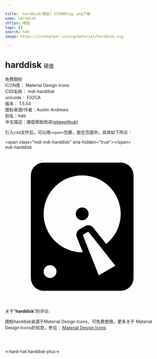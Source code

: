 ```yaml
---

title:  harddisk(硬盘) ICON转svg、png下载
name: harddisk
zhTips: 硬盘
tags: []
search: hdd
image: https://iconhelper.cn/svg/material/harddisk.svg

---
```


# harddisk  <small style="font-size: 60%;font-weight: 100">硬盘</small>


<div class="detail-page">
<p>
<span><span class="badge-success badge">免费图标</span> </span>
<br/>
<span>
ICON库：
<span class="badge-secondary badge">Material Design Icons</span> 
</span>
<br/>
<span>
CSS名称：
<span class="badge-secondary badge">mdi-harddisk</span> 
</span>
<br/>
<span>
unicode：
<span class="badge-secondary badge">F02CA</span> 
<copy-btn content='F02CA' btn-title=""></copy-btn>
<copy-btn :content='String.fromCodePoint(parseInt("F02CA", 16))' btn-title="复制U"></copy-btn>
</span>
<br/>
<span>
版本：
<span class="badge-secondary badge">1.5.54</span> 
</span>
<br/>
<span>图标来源/作者：<span class="badge-light badge">Austin Andrews</span></span> 
<br/>
<span>别名：<span class="badge-light badge">hdd</span></span><br/><span class="zh-detail">中文描述：<span class="badge-primary badge">硬盘</span><span class="help-link"><span>帮助改进</span>(<a href="https://gitee.com/liuwave/icon-helper/edit/master/json/material/harddisk.json" target="_blank" rel="noopener noreferrer">gitee</a><a href="https://github.com/liuwave/icon-helper/edit/master/json/material/harddisk.json" target="_blank" rel="noopener noreferrer">github</a></span>)</span><br/>
</p>
</div>
<div class="alert alert-dark">
  <i class="mdi mdi-harddisk mdi-48px"></i>
  <i class="mdi mdi-harddisk mdi-36px"></i>
  <i class="mdi mdi-harddisk mdi-24px"></i>
  <i class="mdi mdi-harddisk mdi-18px"></i>
</div>
<div>
  <p>引入css文件后，可以用<code>&lt;span&gt;</code>包裹，放在页面中。具体如下所示：    
  </p>
  <div class="alert alert-primary" style="font-size: 14px">
    &lt;span class="mdi mdi-harddisk" aria-hidden="true"&gt;&lt;/span&gt;
    <copy-btn content='<span class="mdi mdi-harddisk" aria-hidden="true"></span>'></copy-btn>
  </div>
  <div class="alert alert-secondary">
    <i class="mdi mdi-harddisk"
    style="font-size: 24px"
    aria-hidden="true"></i> mdi-harddisk
    <copy-btn content="mdi-harddisk" btn-title="复制图标名称"></copy-btn>
  </div>
</div>
<div id="svg" class="svg-wrap">
<svg xmlns="http://www.w3.org/2000/svg" viewBox="0 0 24 24"><path d="M6,2H18A2,2 0 0,1 20,4V20A2,2 0 0,1 18,22H6A2,2 0 0,1 4,20V4A2,2 0 0,1 6,2M12,4A6,6 0 0,0 6,10C6,13.31 8.69,16 12.1,16L11.22,13.77C10.95,13.29 11.11,12.68 11.59,12.4L12.45,11.9C12.93,11.63 13.54,11.79 13.82,12.27L15.74,14.69C17.12,13.59 18,11.9 18,10A6,6 0 0,0 12,4M12,9A1,1 0 0,1 13,10A1,1 0 0,1 12,11A1,1 0 0,1 11,10A1,1 0 0,1 12,9M7,18A1,1 0 0,0 6,19A1,1 0 0,0 7,20A1,1 0 0,0 8,19A1,1 0 0,0 7,18M12.09,13.27L14.58,19.58L17.17,18.08L12.95,12.77L12.09,13.27Z" /></svg>
</div>
<detail full-name='mdi-harddisk'></detail>
<div class="icon-detail__container">
<p>关于“<b>harddisk</b>”的评论:</p>
</div>
<Vssue title="关于“harddisk”的评论" />    
<div><p>图标harddisk来源于Material Design Icons，可免费使用，更多关于 Material Design Icons的信息，参见：<a target="_blank" href="https://iconhelper.cn/material.html"> Material Design Icons</a>
</p></div>

<div style="padding:2rem 0 " class="page-nav"><p class="inner"><span class="prev">←<router-link to="/icon/hard-hat.html">hard-hat</router-link></span> <span class="next"><router-link to="/icon/harddisk-plus.html">harddisk-plus</router-link>→</span></p></div>

